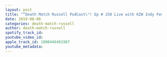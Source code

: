 ```yaml
---
layout: post
title: "“Death Match Russell PodCast\"! Ep # 258 Live with KZW Indy Female Wrestler “Killer Kaylin”! Tune in!"
date: 2019-08-08
categories: death-match-russell
author: death-match-russell
spotify_track_id: 
youtube_video_id: 
apple_track_id: 1000446401987
youtube_metadata: 
---
```

